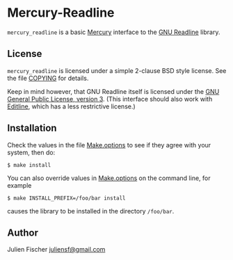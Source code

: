 # Mercury-Readline

`mercury_readline` is a basic [Mercury](http://www.mercurylang.org) interface 
to the [GNU Readline](https://tiswww.cwru.edu/php/chet/readline/rltop.html)
library.

## License

`mercury_readline` is licensed under a simple 2-clause BSD style license. See the
file [COPYING](COPYING) for details.

Keep in mind however, that GNU Readline itself is licensed under the
[GNU General Public License, version 3](https://www.gnu.org/licenses/gpl-3.0.html).
(This interface should also work with [Editline](https://github.com/troglobit/editline),
which has a less restrictive license.)

## Installation

Check the values in the file [Make.options](Make.options) to see if they agree
with your system, then do:

    $ make install

You can also override values in [Make.options](Make.options) on the command
line, for example

    $ make INSTALL_PREFIX=/foo/bar install

causes the library to be installed in the directory `/foo/bar`.

## Author

Julien Fischer <juliensf@gmail.com>
